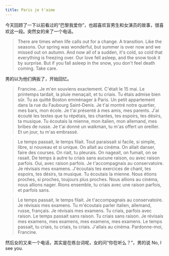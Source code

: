 ```yaml
---
title: Paris je t'aime
---
```


今天回顾了一下以前看过的“巴黎我爱你”，也超喜欢盲男生和女演员的故事，很喜欢这一段。突然女的来了一个电话。

> There are times when life calls out for a change. A transition. Like the seasons. Our spring was wonderful, but summer is over now and we missed out on autumn. And now all of a sudden, it's cold, so cold that everything is freezing over. Our love fell asleep, and the snow took it by surprise. But if you fall asleep in the snow, you don't feel death coming. Take care.

男的以为他们俩扳了，开始回忆。

> Francine...Je m'en souviens exactement. C'était le 15 mai. Le printemps tardait, la pluie menaçait, et tu criais. Tu étais admise bien sûr. Tu as quitté Boston emménager à Paris. Un petit appartement dans la rue du Faubourg Saint-Denis. Je t'ai montré notre quartier, mes bars, mon école. Je t'ai présenté à mes amis, mes parents. J'ai écouté les textes que tu répétais, tes chantes, tes espoirs, tes désirs, ta musique. Tu écoutais la mienne, mon italien, mon allemand, mes bribes de russe. Je t'ai donné un walkman, tu m'as offert un oreiller. Et un jour, tu m'as embrassé. 

> Le temps passait, le temps filait. Tout paraissait si facile, si simple, libre, si nouveau et si unique. On allait au cinéma. On allait danser, faire des courses. On riait, tu pleurais. On nageait, on fumait, on se rasait. De temps à autre tu criais sans aucune raison, ou avec raison parfois. Oui, avec raison parfois. Je t'accompagnais au conservatoire. Je révisais mes examens. J'écoutais tes exercices de chant, tes espoirs, tes désirs, ta musique. Tu écoutais la mienne. Nous étions proches, si proches, toujours plus proches. Nous allions au cinéma, nous allions nager. Rions ensemble, tu criais avec une raison parfois, et parfois sans.

> Le temps passait, le temps filait. Je t'accompagnais au conservatoire. Je révisais mes examens. Tu m'écoutais parler italien, allemand, russe, français. Je révisais mes examens. Tu criais, parfois avec raison. Le temps passait sans raison. Tu criais sans raison. Je révisais mes examens, mes examens, mes examens, mes examens. Le temps passait, tu criais, tu criais, tu criais. J'allais au cinéma. Pardonne-moi, Francine.

然后女的又来一个电话，其实是在练台词呢，女的问“你在听么？”，男的说 No, I see you.